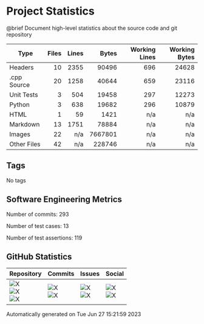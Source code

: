 Project Statistics
==================

@brief Document high-level statistics about the source code and
       git repository

| Type | Files | Lines | Bytes | Working Lines | Working Bytes |
|------|------:|------:|------:|--------------:|--------------:|
|Headers|10|2355|90496|696|24628|
|.cpp Source|20|1258|40644|659|23116|
|Unit Tests|3|504|19458|297|12273|
|Python|3|638|19682|296|10879|
|HTML|1|59|1421|n/a|n/a|
|Markdown|13|1751|78884|n/a|n/a|
|Images|22|n/a|7667801|n/a|n/a|
|Other	Files|42|n/a|228746|n/a|n/a|

## Tags
No tags

## Software Engineering Metrics

Number of commits:  293

Number of test cases:  13

Number of test assertions:  119

## GitHub Statistics
| Repository                           | Commits                   | Issues                  | Social                    |
|--------------------------------------|---------------------------|-------------------------|---------------------------|
| ![X](https://img.shields.io/github/languages/code-size/marknelsonengineer/empire?style=plastic) <br/> ![X](https://img.shields.io/github/repo-size/marknelsonengineer/empire?style=plastic) <br/> ![X](https://img.shields.io/github/contributors/marknelsonengineer/empire?style=plastic) | ![X](https://img.shields.io/github/commit-activity/w/marknelsonengineer/empire?style=plastic) <br/> ![X](https://img.shields.io/github/last-commit/marknelsonengineer/empire?style=plastic) | ![X](https://img.shields.io/github/issues-raw/marknelsonengineer/empire?style=plastic) <br/> ![X](https://img.shields.io/github/issues-closed-raw/marknelsonengineer/empire?style=plastic) | ![X](https://img.shields.io/github/forks/marknelsonengineer/empire?style=plastic) <br/> ![X](https://img.shields.io/github/stars/marknelsonengineer/empire?style=plastic) |

Automatically generated on Tue Jun 27 15:21:59 2023
